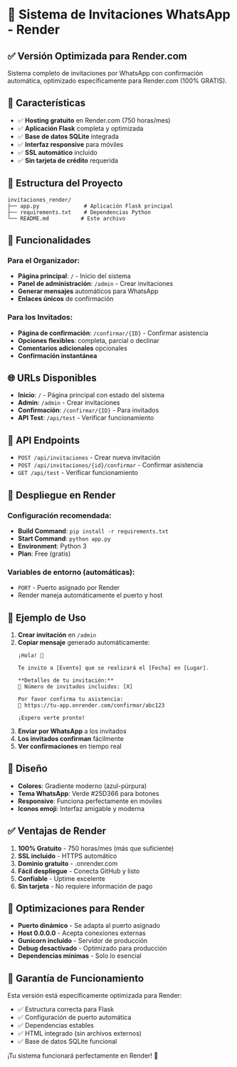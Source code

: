 # 🎉 Sistema de Invitaciones WhatsApp - Render

## ✅ Versión Optimizada para Render.com

Sistema completo de invitaciones por WhatsApp con confirmación automática, optimizado específicamente para Render.com (100% GRATIS).

## 🚀 Características

- ✅ **Hosting gratuito** en Render.com (750 horas/mes)
- ✅ **Aplicación Flask** completa y optimizada
- ✅ **Base de datos SQLite** integrada
- ✅ **Interfaz responsive** para móviles
- ✅ **SSL automático** incluido
- ✅ **Sin tarjeta de crédito** requerida

## 📁 Estructura del Proyecto

```
invitaciones_render/
├── app.py              # Aplicación Flask principal
├── requirements.txt    # Dependencias Python
└── README.md          # Este archivo
```

## 🎯 Funcionalidades

### Para el Organizador:
- **Página principal**: `/` - Inicio del sistema
- **Panel de administración**: `/admin` - Crear invitaciones
- **Generar mensajes** automáticos para WhatsApp
- **Enlaces únicos** de confirmación

### Para los Invitados:
- **Página de confirmación**: `/confirmar/{ID}` - Confirmar asistencia
- **Opciones flexibles**: completa, parcial o declinar
- **Comentarios adicionales** opcionales
- **Confirmación instantánea**

## 🌐 URLs Disponibles

- **Inicio**: `/` - Página principal con estado del sistema
- **Admin**: `/admin` - Crear invitaciones
- **Confirmación**: `/confirmar/{ID}` - Para invitados
- **API Test**: `/api/test` - Verificar funcionamiento

## 🔧 API Endpoints

- `POST /api/invitaciones` - Crear nueva invitación
- `POST /api/invitaciones/{id}/confirmar` - Confirmar asistencia
- `GET /api/test` - Verificar funcionamiento

## 🚀 Despliegue en Render

### Configuración recomendada:
- **Build Command**: `pip install -r requirements.txt`
- **Start Command**: `python app.py`
- **Environment**: Python 3
- **Plan**: Free (gratis)

### Variables de entorno (automáticas):
- `PORT` - Puerto asignado por Render
- Render maneja automáticamente el puerto y host

## 📱 Ejemplo de Uso

1. **Crear invitación** en `/admin`
2. **Copiar mensaje** generado automáticamente:
   ```
   ¡Hola! 🎉
   
   Te invito a [Evento] que se realizará el [Fecha] en [Lugar].
   
   **Detalles de tu invitación:**
   👥 Número de invitados incluidos: [X]
   
   Por favor confirma tu asistencia:
   🔗 https://tu-app.onrender.com/confirmar/abc123
   
   ¡Espero verte pronto!
   ```
3. **Enviar por WhatsApp** a los invitados
4. **Los invitados confirman** fácilmente
5. **Ver confirmaciones** en tiempo real

## 🎨 Diseño

- **Colores**: Gradiente moderno (azul-púrpura)
- **Tema WhatsApp**: Verde #25D366 para botones
- **Responsive**: Funciona perfectamente en móviles
- **Iconos emoji**: Interfaz amigable y moderna

## ✅ Ventajas de Render

1. **100% Gratuito** - 750 horas/mes (más que suficiente)
2. **SSL incluido** - HTTPS automático
3. **Dominio gratuito** - .onrender.com
4. **Fácil despliegue** - Conecta GitHub y listo
5. **Confiable** - Uptime excelente
6. **Sin tarjeta** - No requiere información de pago

## 🔧 Optimizaciones para Render

- **Puerto dinámico** - Se adapta al puerto asignado
- **Host 0.0.0.0** - Acepta conexiones externas
- **Gunicorn incluido** - Servidor de producción
- **Debug desactivado** - Optimizado para producción
- **Dependencias mínimas** - Solo lo esencial

## 🎊 Garantía de Funcionamiento

Esta versión está específicamente optimizada para Render:
- ✅ Estructura correcta para Flask
- ✅ Configuración de puerto automática
- ✅ Dependencias estables
- ✅ HTML integrado (sin archivos externos)
- ✅ Base de datos SQLite funcional

¡Tu sistema funcionará perfectamente en Render! 🚀

